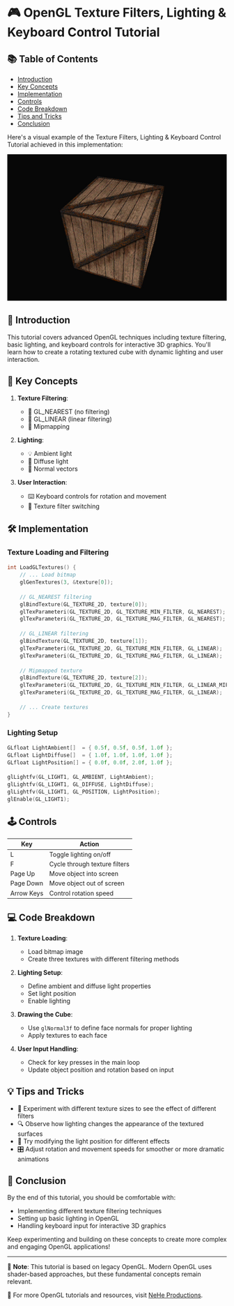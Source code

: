 
# 🎮 OpenGL Texture Filters, Lighting & Keyboard Control Tutorial

## 📚 Table of Contents
- [Introduction](#-introduction)
- [Key Concepts](#-key-concepts)
- [Implementation](#-implementation)
- [Controls](#-controls)
- [Code Breakdown](#-code-breakdown)
- [Tips and Tricks](#-tips-and-tricks)
- [Conclusion](#-conclusion)

Here's a visual example of the Texture Filters, Lighting & Keyboard Control Tutorial achieved in this implementation:

![OpenGL Blending Example](https://github.com/ianmicheal/SDL-1.2.1.3DC/raw/SDL-dreamhal--GLDC/SDLGLdc-examples/Samples/Nehe/07/07.png)
## 🌟 Introduction

This tutorial covers advanced OpenGL techniques including texture filtering, basic lighting, and keyboard controls for interactive 3D graphics. You'll learn how to create a rotating textured cube with dynamic lighting and user interaction.

## 🔑 Key Concepts

1. **Texture Filtering**: 
   - 🔹 GL_NEAREST (no filtering)
   - 🔹 GL_LINEAR (linear filtering)
   - 🔹 Mipmapping

2. **Lighting**:
   - 💡 Ambient light
   - 🔦 Diffuse light
   - 📐 Normal vectors

3. **User Interaction**:
   - ⌨️ Keyboard controls for rotation and movement
   - 🔀 Texture filter switching

## 🛠️ Implementation

### Texture Loading and Filtering
```c
int LoadGLTextures() {
    // ... Load bitmap
    glGenTextures(3, &texture[0]);
    
    // GL_NEAREST filtering
    glBindTexture(GL_TEXTURE_2D, texture[0]);
    glTexParameteri(GL_TEXTURE_2D, GL_TEXTURE_MIN_FILTER, GL_NEAREST);
    glTexParameteri(GL_TEXTURE_2D, GL_TEXTURE_MAG_FILTER, GL_NEAREST);
    
    // GL_LINEAR filtering
    glBindTexture(GL_TEXTURE_2D, texture[1]);
    glTexParameteri(GL_TEXTURE_2D, GL_TEXTURE_MIN_FILTER, GL_LINEAR);
    glTexParameteri(GL_TEXTURE_2D, GL_TEXTURE_MAG_FILTER, GL_LINEAR);
    
    // Mipmapped texture
    glBindTexture(GL_TEXTURE_2D, texture[2]);
    glTexParameteri(GL_TEXTURE_2D, GL_TEXTURE_MIN_FILTER, GL_LINEAR_MIPMAP_NEAREST);
    glTexParameteri(GL_TEXTURE_2D, GL_TEXTURE_MAG_FILTER, GL_LINEAR);
    
    // ... Create textures
}
```

### Lighting Setup
```c
GLfloat LightAmbient[]  = { 0.5f, 0.5f, 0.5f, 1.0f };
GLfloat LightDiffuse[]  = { 1.0f, 1.0f, 1.0f, 1.0f };
GLfloat LightPosition[] = { 0.0f, 0.0f, 2.0f, 1.0f };

glLightfv(GL_LIGHT1, GL_AMBIENT, LightAmbient);
glLightfv(GL_LIGHT1, GL_DIFFUSE, LightDiffuse);
glLightfv(GL_LIGHT1, GL_POSITION, LightPosition);
glEnable(GL_LIGHT1);
```

## 🕹️ Controls

| Key       | Action                     |
|-----------|----------------------------|
| L         | Toggle lighting on/off     |
| F         | Cycle through texture filters |
| Page Up   | Move object into screen    |
| Page Down | Move object out of screen  |
| Arrow Keys| Control rotation speed     |

## 💻 Code Breakdown

1. **Texture Loading**: 
   - Load bitmap image
   - Create three textures with different filtering methods

2. **Lighting Setup**:
   - Define ambient and diffuse light properties
   - Set light position
   - Enable lighting

3. **Drawing the Cube**:
   - Use `glNormal3f` to define face normals for proper lighting
   - Apply textures to each face

4. **User Input Handling**:
   - Check for key presses in the main loop
   - Update object position and rotation based on input

## 💡 Tips and Tricks

- 🎨 Experiment with different texture sizes to see the effect of different filters
- 🔍 Observe how lighting changes the appearance of the textured surfaces
- 🔄 Try modifying the light position for different effects
- 🎛️ Adjust rotation and movement speeds for smoother or more dramatic animations

## 🏁 Conclusion

By the end of this tutorial, you should be comfortable with:
- Implementing different texture filtering techniques
- Setting up basic lighting in OpenGL
- Handling keyboard input for interactive 3D graphics

Keep experimenting and building on these concepts to create more complex and engaging OpenGL applications!

---

📌 **Note**: This tutorial is based on legacy OpenGL. Modern OpenGL uses shader-based approaches, but these fundamental concepts remain relevant.

🔗 For more OpenGL tutorials and resources, visit [NeHe Productions](http://nehe.gamedev.net/).

